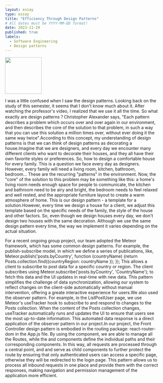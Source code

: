 ```yaml
---
layout: essay
type: essay
title: "Efficiency Through Design Patterns"
# All dates must be YYYY-MM-DD format!
date: 2023-11-29
published: true
labels:
  - Software Engineering
  - Design patterns 
---
```

<img width="120px" 
     class="rounded float-start pe-4" 
     src="https://www.qingxin.org/images/design_pattern_0.jpg" >

I was a little confused when I saw the design patterns. Looking back on the study of this semester, it seems that I don't know much about it. After watching the professor's video, I realized that we use it all the time. So what exactly are design patterns？Christopher Alexander says, "Each pattern describes a problem which occurs over and over again in our environment, and then describes the core of the solution to that problem, in such a way that you can use this solution a million times over, without ever doing it the same way twice".According to this concept, my understanding of design patterns is that we can think of design patterns as decorating a house.Imagine that we are designers, and every day we encounter many different clients who want to decorate their houses, and they all have their own favorite styles or preferences. So, how to design a comfortable house for every family. This is a question we face every day as designers. However, every family will need a living room, kitchen, bathroom, bedroom... These are the recurring "patterns" in the environment. Now, the "core" of the solution to this problem may be something like this: a home's living room needs enough space for people to communicate, the kitchen and bathroom need to be airy and bright, the bedroom needs to feel relaxed and well rested, and the appropriate furniture layout to create a warm atmosphere of home. This is our design pattern - a template for a solution.However, every time we design a house for a client, we adjust this template based on the specific needs of the family, the style of the house and other factors. So, even though we design houses every day, we don't design two houses with the same decoration. Although we use the same design pattern every time, the way we implement it varies depending on the actual situation.<br>

For a recent ongoing group project, our team adopted the Meteor framework, which has some common design patterns. For example, the publish-subscribe model, in which we define a series of publications, like, Meteor.publish('posts.byCountry', function (countryName) {return Posts.collection.find({countryRegion: countryName }); }); This allows a client to subscribe to post data for a specific country or region. The client subscribes using Meteor.subscribe('posts.byCountry', 'CountryName'); to fetch this data and the UI updates in real-time with new data. This pattern simplifies the challenge of data synchronization, allowing our system to reflect changes on the client-side automatically without manual intervention, offering a greate interactive experience for users.We also used the observer pattern. For example, in the ListPostUser page, we use Meteor's useTracker hook to subscribe to and respond to changes to the Posts collection. When the content of the Posts collection changes, useTracker automatically runs and updates the UI to ensure that users see the most up-to-date information. This automated data response is a direct application of the observer pattern in our project.In our project, the Front Controller design pattern is embodied in the routing package: react-router-dom in the App.js file. By using the <Router> component, we are able to manage all the Routes, while the <Routes> and <Route> components define the individual paths and their corresponding components. In this way, all requests are processed through a central point, and <ProtectedRoute> and <AdminProtectedRoute> serve as child components to further protect the route by ensuring that only authenticated users can access a specific page, otherwise they will be redirected to the login page. This pattern allows us to process all inbound requests in one place and provide them with the correct responses, making navigation and permission management of the application more efficient.

